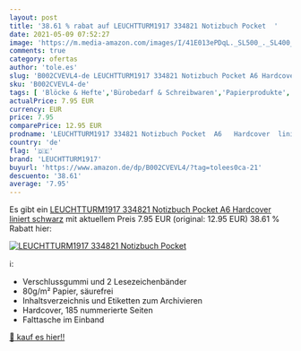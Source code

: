 ```yaml
---
layout: post
title: '38.61 % rabat auf LEUCHTTURM1917 334821 Notizbuch Pocket  '
date: 2021-05-09 07:52:27
image: 'https://m.media-amazon.com/images/I/41E013ePDqL._SL500_._SL400_.jpg'
comments: true
category: ofertas
author: 'tole.es'
slug: 'B002CVEVL4-de LEUCHTTURM1917 334821 Notizbuch Pocket A6 Hardcover...'
sku: 'B002CVEVL4-de'
tags: [ 'Blöcke & Hefte','Bürobedarf & Schreibwaren','Papierprodukte','Tagebücher','leuchtturm1917', ]
actualPrice: 7.95 EUR
currency: EUR
price: 7.95
comparePrice: 12.95 EUR
prodname: 'LEUCHTTURM1917 334821 Notizbuch Pocket  A6   Hardcover  liniert  schwarz'
country: 'de'
flag: '🇩🇪'
brand: 'LEUCHTTURM1917'
buyurl: 'https://www.amazon.de/dp/B002CVEVL4/?tag=tolees0ca-21'
descuento: '38.61'
average: '7.95'
---
```


Es gibt ein [LEUCHTTURM1917 334821 Notizbuch Pocket  A6   Hardcover  liniert  schwarz](https://www.amazon.de/dp/B002CVEVL4/?tag=tolees0ca-21) mit aktuellem Preis 7.95 EUR (original: 12.95 EUR) 38.61 % Rabatt hier:

[![LEUCHTTURM1917 334821 Notizbuch Pocket  ](https://m.media-amazon.com/images/I/41E013ePDqL._SL500_._SL400_.jpg)](https://www.amazon.de/dp/B002CVEVL4/?tag=tolees0ca-21)

ℹ️:

- Verschlussgummi und 2 Lesezeichenbänder
- 80g/m² Papier, säurefrei
- Inhaltsverzeichnis und Etiketten zum Archivieren
- Hardcover, 185 nummerierte Seiten
- Falttasche im Einband

[🛒 kauf es hier!!](https://www.amazon.de/dp/B002CVEVL4/?tag=tolees0ca-21)
